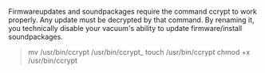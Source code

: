 Firmwareupdates and soundpackages require the command ccrypt to work properly. Any update must be decrypted by that command.
By renaming it, you technically disable your vacuum's ability to update firmware/install soundpackages.

> mv /usr/bin/ccrypt /usr/bin/ccrypt_
> touch /usr/bin/ccrypt
> chmod +x /usr/bin/ccrypt
